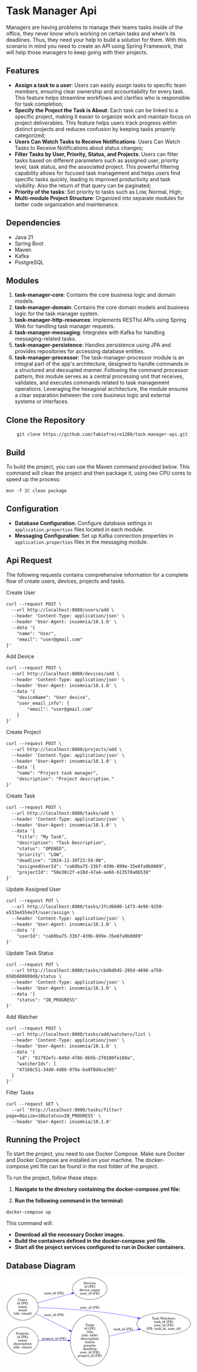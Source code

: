 # Task Manager Api
Managers are having problems to manage their teams tasks inside of the office, they never know who’s working on certain tasks and when’s its deadlines. Thus, they need your help to build a solution for them. With this scenario in mind you need to create an API using Spring Framework, that will help those managers to keep going with their projects.

## Features

- **Assign a task to a user**: Users can easily assign tasks to specific team members, ensuring clear ownership and accountability for every task. This feature helps streamline workflows and clarifies who is responsible for task completion;
- **Specify the Project the Task is About**: Each task can be linked to a specific project, making it easier to organize work and maintain focus on project deliverables. This feature helps users track progress within distinct projects and reduces confusion by keeping tasks properly categorized;
- **Users Can Watch Tasks to Receive Notifications**: Users Can Watch Tasks to Receive Notifications about status changes;
- **Filter Tasks by User, Priority, Status, and Projects**: Users can filter tasks based on different parameters such as assigned user, priority level, task status, and the associated project. This powerful filtering capability allows for focused task management and helps users find specific tasks quickly, leading to improved productivity and task visibility. Also the return of that query can be paginated;
- **Priority of the tasks**: Set priority to tasks such as Low, Normal, High;
- **Multi-module Project Structure**: Organized into separate modules for better code organization and maintenance.

## Dependencies

- Java 21
- Spring Boot
- Maven
- Kafka
- PostgreSQL

## Modules

1. **task-manager-core**: Contains the core business logic and domain models.
2. **task-manager-domain**: Contains the core domain models and business logic for the task manager system.
3. **task-manager-http-resources**: Implements RESTful APIs using Spring Web for handling task manager requests.
4. **task-manager-messaging**: Integrates with Kafka for handling messaging-related tasks.
5. **task-manager-persistence**: Handles persistence using JPA and provides repositories for accessing database entities.
6. **task-manager-processor**: The task-manager-processor module is an integral part of the app's architecture, designed to handle commands in a structured and decoupled manner. Following the command processor pattern, this module serves as a central processing unit that receives, validates, and executes commands related to task management operations. Leveraging the hexagonal architecture, the module ensures a clear separation between the core business logic and external systems or interfaces.

## Clone the Repository

```shell
    git clone https://github.com/fabiofreire1208/task-manager-api.git
```

## Build

To build the project, you can use the Maven command provided below. This command will clean the project and then package it, using two CPU cores to speed up the process:

```shell
mvn -T 2C clean package
```

## Configuration

- **Database Configuration**: Configure database settings in `application.properties` files located in each module.
- **Messaging Configuration**: Set up Kafka connection properties in `application.properties` files in the messaging module.


## Api Request

The following requests contains comprehensive information for a complete flow of create users, devices, projects and tasks.

Create User
```shell
curl --request POST \
  --url http://localhost:8080/users/add \
  --header 'Content-Type: application/json' \
  --header 'User-Agent: insomnia/10.1.0' \
  --data '{
	"name": "User",
	"email": "user@gmail.com"
}'
```

Add Device
```shell
curl --request POST \
  --url http://localhost:8080/devices/add \
  --header 'Content-Type: application/json' \
  --header 'User-Agent: insomnia/10.1.0' \
  --data '{
	"deviceName": "User device",
	"user_email_info": {
		"email": "user@gmail.com"
	}
}'
```

Create Project
```shell
curl --request POST \
  --url http://localhost:8080/projects/add \
  --header 'Content-Type: application/json' \
  --header 'User-Agent: insomnia/10.1.0' \
  --data '{
	"name": "Project task manager",
	"description": "Project description."
}'
```

Create Task
```shell
curl --request POST \
  --url http://localhost:8080/tasks/add \
  --header 'Content-Type: application/json' \
  --header 'User-Agent: insomnia/10.1.0' \
  --data '{
	"title": "My Task",
	"description": "Task Description",
	"status": "OPENED",
	"priority": "LOW",
	"deadline": "2024-11-30T23:59:00",
	"assignedUserId": "ca60ba75-33b7-439b-899e-35e6fa0b8089",
	"projectId": "58e30c2f-e10d-47a4-ae66-b13570a0b538"
}'
```

Update Assigned User
```shell
curl --request PUT \
  --url http://localhost:8080/tasks/3fcd6600-1473-4e96-9250-e533e4554e3f/user/assign \
  --header 'Content-Type: application/json' \
  --header 'User-Agent: insomnia/10.1.0' \
  --data '{
	"userId": "ca60ba75-33b7-439b-899e-35e6fa0b8089"
}'
```

Update Task Status
```shell
curl --request PUT \
  --url http://localhost:8080/tasks/cbd6d645-295d-4696-a750-658b880880d8/status \
  --header 'Content-Type: application/json' \
  --header 'User-Agent: insomnia/10.1.0' \
  --data '{
	"status": "IN_PROGRESS"
}'
```

Add Watcher
```shell
curl --request POST \
  --url http://localhost:8080/tasks/add/watchers/list \
  --header 'Content-Type: application/json' \
  --header 'User-Agent: insomnia/10.1.0' \
  --data '{
	"id": "81792efc-649d-4f8b-8b5b-2f0100fe160a",
	"watcherIds": [
    "47160c51-34d0-4d06-979a-ba9f8d4ce305"
  ]
}'
```

Filter Tasks
```shell
curl --request GET \
  --url 'http://localhost:8080/tasks/filter?page=0&size=10&status=IN_PROGRESS' \
  --header 'User-Agent: insomnia/10.1.0'
```
## Running the Project

To start the project, you need to use Docker Compose. Make sure Docker and Docker Compose are installed on your machine. The docker-compose.yml file can be found in the root folder of the project.

To run the project, follow these steps:

1. **Navigate to the directory containing the docker-compose.yml file:**

2. **Run the following command in the terminal:**

```shell
docker-compose up
```
This command will:

- **Download all the necessary Docker images.**
- **Build the containers defined in the docker-compose.yml file.**
- **Start all the project services configured to run in Docker containers.**

## Database Diagram

<img src="task-manager-application/src/main/resources/images/db_diagram.png">
